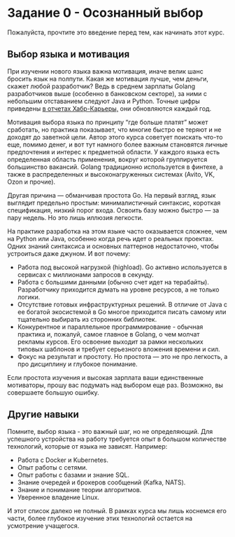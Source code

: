 # Задание 0 - Осознанный выбор

Пожалуйста, прочтите это введение перед тем, как начинать этот курс.

## Выбор языка и мотивация

При изучении нового языка важна мотивация, иначе велик шанс бросить язык
на полпути. Какая же мотивация лучше, чем деньги, скажет любой разработчик? Ведь
в среднем зарплаты Golang разработчиков выше (особенно в банковском секторе),
за ними с небольшим отставанием следуют Java и Python. Точные цифры приведены
[в отчетах Хабр-Карьеры,](https://career.habr.com/salaries?qualification=All&spec_aliases[]=backend)
они обновляются каждый год.

Мотивация выбора языка по принципу “где больше платят” может сработать, но
практика показывает, что многие быстро ее теряют и не доходят до заветной цели.
Автор этого курса советует поискать что-то еще, помимо денег, и вот тут намного
более важным становятся личные предпочтения и интерес к предметной области.
У каждого языка есть определенная область применения, вокруг которой
группируется большинство вакансий. Golang традиционно используется в финтехе, а
также в распределенных и высоконагруженных системах (Avito, VK, Ozon и прочие).

Другая причина — обманчивая простота Go. На первый взгляд, язык выглядит
предельно простым: минималистичный синтаксис, короткая спецификация, низкий
порог входа. Освоить базу можно быстро — за пару недель. Но это лишь иллюзия
легкости.

На практике разработка на этом языке часто оказывается сложнее, чем на Python
или Java, особенно когда речь идет о реальных проектах. Одних знаний синтаксиса
и основных паттернов недостаточно, чтобы устроиться даже джуном. И вот почему:

- Работа под высокой нагрузкой (highload). Go активно используется в сервисах
  с миллионами запросов в секунду.
- Работа с большими данными (обычно счет идет на терабайты). Разработчику
  приходится думать на уровне ресурсов, а не только логики.
- Отсутствие готовых инфраструктурных решений. В отличие от Java с ее богатой
  экосистемой в Go многое приходится писать самому или тщательно выбирать из
  сторонних библиотек.
- Конкурентное и параллельное программирование - обычная практика и, пожалуй,
  самое главное в Golang, о чем молчат рекламы курсов. Его освоение выходит за
  рамки нескольких типовых шаблонов и требует серьезного вложения времени и сил.
- Фокус на результат и простоту. Но простота — это не про легкость, а про
  дисциплину и глубокое понимание.

Если простота изучения и высокая зарплата ваши единственные мотиваторы, прошу
вас подумать над выбором еще раз. Возможно, вы совершаете большую ошибку.

## Другие навыки

Помните, выбор языка - это важный шаг, но не определяющий. Для успешного
устройства на работу требуется опыт в большом количестве технологий, которые
от языка не зависят. Например:

- Работа с Docker и Kubernetes.
- Опыт работы с сетями.
- Опыт работы с базами и знание SQL.
- Знание очередей и брокеров сообщений (Kafka, NATS).
- Знание и понимание теории алгоритмов.
- Уверенное владение Linux.

И этот список далеко не полный. В рамках курса мы лишь коснемся его части, более
глубокое изучение этих технологий остается на усмотрение учащегося.
